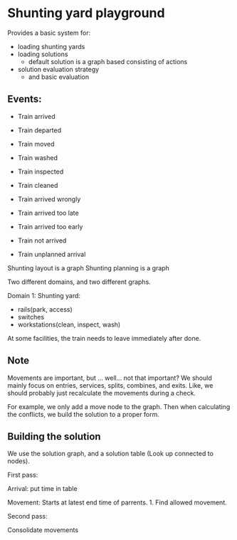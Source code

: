 # Shunting yard playground


Provides a basic system for:
- loading shunting yards
- loading solutions
    - default solution is a graph based consisting of actions
- solution evaluation strategy
    - and basic evaluation


## Events:

- Train arrived
- Train departed
- Train moved
- Train washed
- Train inspected
- Train cleaned

- Train arrived wrongly
- Train arrived too late
- Train arrived too early
- Train not arrived
- Train unplanned arrival


Shunting layout is a graph
Shunting planning is a graph

Two different domains, and two different graphs.

Domain 1:
Shunting yard:
- rails(park, access)
- switches
- workstations(clean, inspect, wash)


At some facilities, the train needs to leave immediately after done.

## Note
Movements are important, but ... well... not that important? We should mainly focus on entries, services, splits, combines, and exits.
Like, we should probably just recalculate the movements during a check.

For example, we only add a move node to the graph. Then when calculating the conflicts, we build the solution to a proper form.

## Building the solution

We use the solution graph, and a solution table (Look up connected to nodes).

First pass:

Arrival:
    put time in table

Movement:
    Starts at latest end time of parrents.
    1. Find allowed movement.

Second pass:

Consolidate movements
    



